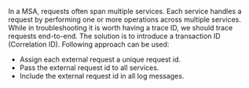 In a MSA, requests often span multiple services. Each service handles a request by performing one or more operations across multiple services. While in troubleshooting it is worth having a trace ID, we should trace requests end-to-end. The solution is to introduce a transaction ID (Correlation ID). Following approach can be used:
- Assign each external request a unique request id.
- Pass the external request id to all services.
- Include the external request id in all log messages.
